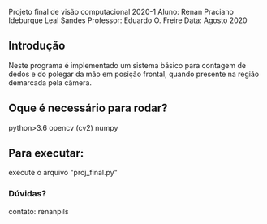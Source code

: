 
Projeto final de visão computacional 2020-1
Aluno: Renan Praciano Ideburque Leal Sandes
Professor: Eduardo O. Freire
Data: Agosto 2020

## Introdução
Neste programa é implementado um sistema básico para contagem de dedos e do polegar da mão em posição frontal, quando presente na região demarcada pela câmera.

## Oque é necessário para rodar?
python>3.6
opencv (cv2)
numpy

## Para executar:
execute o arquivo "proj_final.py"


### Dúvidas?
contato: renanpils